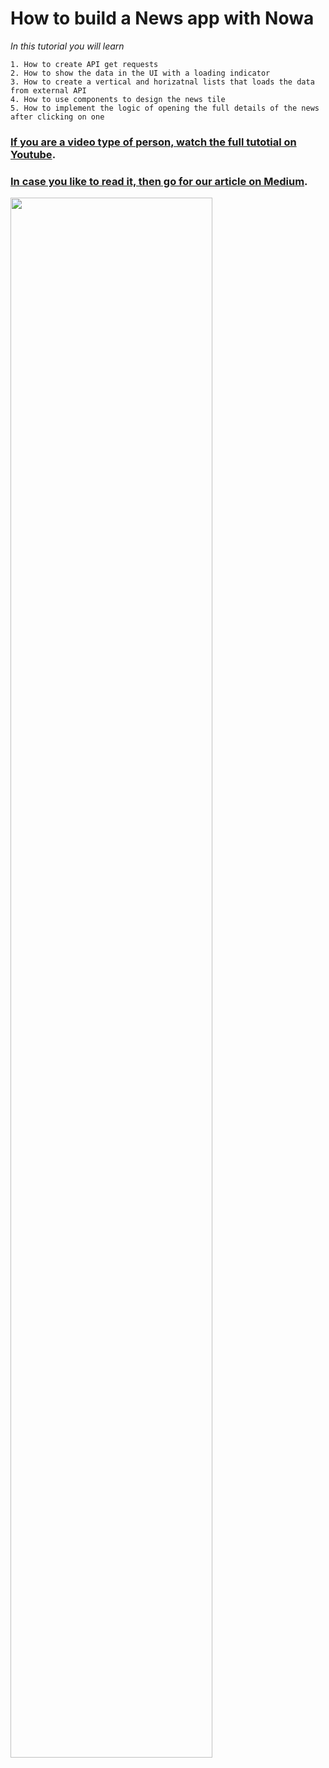# How to build a News app with Nowa
*In this tutorial you will learn*
```
1. How to create API get requests
2. How to show the data in the UI with a loading indicator
3. How to create a vertical and horizatnal lists that loads the data from external API
4. How to use components to design the news tile
5. How to implement the logic of opening the full details of the news after clicking on one
```

### [If you are a video type of person, watch the full tutotial on Youtube](https://www.youtube.com/watch?v=UnnskF9AIi4). 

### [In case you like to read it, then go for our article on Medium](https://medium.com/@nowa.dev/how-to-build-your-flutter-news-app-without-coding-in-10-minutes-using-nowa-256a014d52de). 

<img src="../media/gifs/news_app.gif"  width="80%" > 

